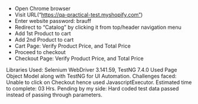 - Open Chrome browser
- Visit URL(“https://qa-practical-test.myshopify.com”)
- Enter website password: brauff
- Redirect to “Catalog” by clicking it from top/header navigation menu
- Add 1st Product to cart
- Add 2nd Product to cart
- Cart Page: Verify Product Price, and Total Price
- Proceed to checkout
- Checkout Page: Verify Product Price, and Total Price

Libraries Used: Selenium WebDriver 3.141.59, TestNG 7.4.0
Used Page Object Model along with TestNG for UI Automation.
Challenges faced: Unable to click on Checkout hence used JavascriptExecutor.
Estimated time to complete: 03 Hrs.
Pending by my side: Hard coded test data passed instead of passing through parameters.
